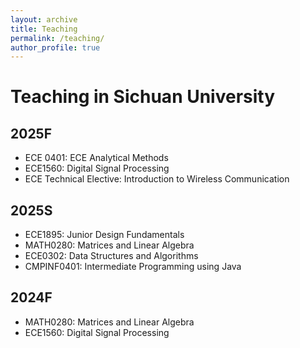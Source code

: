 ```yaml
---
layout: archive
title: Teaching
permalink: /teaching/
author_profile: true
---
```



#  Teaching in Sichuan University

## 2025F
- ECE 0401: ECE Analytical Methods
- ECE1560: Digital Signal Processing
- ECE Technical Elective: Introduction to Wireless Communication

  
## 2025S
- ECE1895: Junior Design Fundamentals
- MATH0280: Matrices and Linear Algebra
- ECE0302: Data Structures and Algorithms
- CMPINF0401: Intermediate Programming using Java
  
## 2024F
- MATH0280: Matrices and Linear Algebra
- ECE1560: Digital Signal Processing
  
